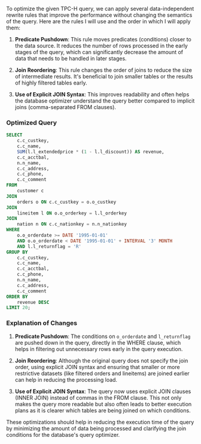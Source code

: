 To optimize the given TPC-H query, we can apply several data-independent rewrite rules that improve the performance without changing the semantics of the query. Here are the rules I will use and the order in which I will apply them:

1. **Predicate Pushdown**: This rule moves predicates (conditions) closer to the data source. It reduces the number of rows processed in the early stages of the query, which can significantly decrease the amount of data that needs to be handled in later stages.

2. **Join Reordering**: This rule changes the order of joins to reduce the size of intermediate results. It's beneficial to join smaller tables or the results of highly filtered tables early.

3. **Use of Explicit JOIN Syntax**: This improves readability and often helps the database optimizer understand the query better compared to implicit joins (comma-separated FROM clauses).

### Optimized Query

```sql
SELECT 
    c.c_custkey, 
    c.c_name, 
    SUM(l.l_extendedprice * (1 - l.l_discount)) AS revenue, 
    c.c_acctbal, 
    n.n_name, 
    c.c_address, 
    c.c_phone, 
    c.c_comment 
FROM 
    customer c
JOIN 
    orders o ON c.c_custkey = o.o_custkey
JOIN 
    lineitem l ON o.o_orderkey = l.l_orderkey
JOIN 
    nation n ON c.c_nationkey = n.n_nationkey
WHERE 
    o.o_orderdate >= DATE '1995-01-01' 
    AND o.o_orderdate < DATE '1995-01-01' + INTERVAL '3' MONTH
    AND l.l_returnflag = 'R'
GROUP BY 
    c.c_custkey, 
    c.c_name, 
    c.c_acctbal, 
    c.c_phone, 
    n.n_name, 
    c.c_address, 
    c.c_comment 
ORDER BY 
    revenue DESC 
LIMIT 20;
```

### Explanation of Changes

1. **Predicate Pushdown**: The conditions on `o_orderdate` and `l_returnflag` are pushed down in the query, directly in the WHERE clause, which helps in filtering out unnecessary rows early in the query execution.

2. **Join Reordering**: Although the original query does not specify the join order, using explicit JOIN syntax and ensuring that smaller or more restrictive datasets (like filtered orders and lineitems) are joined earlier can help in reducing the processing load.

3. **Use of Explicit JOIN Syntax**: The query now uses explicit JOIN clauses (INNER JOIN) instead of commas in the FROM clause. This not only makes the query more readable but also often leads to better execution plans as it is clearer which tables are being joined on which conditions.

These optimizations should help in reducing the execution time of the query by minimizing the amount of data being processed and clarifying the join conditions for the database's query optimizer.